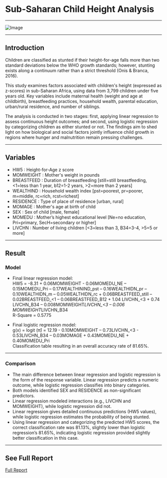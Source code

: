 # Sub-Saharan Child Height Analysis
---

![Image](https://github.com/user-attachments/assets/f60daec5-3030-4d33-adc5-66e06ce706a7)

---

## Introduction

Children are classified as stunted if their height-for-age falls more than two standard deviations below the WHO growth standards; however, stunting exists along a continuum rather than a strict threshold (Onis & Branca, 2016).

This study examines factors associated with children's height (expressed as z-scores) in sub-Saharan Africa, using data from 3,799 children under five years old. Key variables include maternal health (weight and age at childbirth), breastfeeding practices, household wealth, parental education, urban/rural residence, and number of siblings.

The analysis is conducted in two stages: first, applying linear regression to assess continuous height outcomes; and second, using logistic regression by categorizing children as either stunted or not. The findings aim to shed light on how biological and social factors jointly influence child growth in regions where hunger and malnutrition remain pressing challenges.

---

## Variables
- HW5		      : Height-for-Age z score
- MOMWEIGHT	  : Mother's weight in pounds		
- BREASTFEED	: Duration of breastfeeding [still=still breastfeeding, <1=less than 1 year, b12=1-2 years, >2=more than 2 years]
- WEALTHIND	  : Household wealth index [pst=poorest, pr=poorer, m=middle, rc=rich, rcst=richest]	
- RESIDENCE	  : Type of place of residence [urban, rural]	
- MOMAGE		  : Mother's age at birth of child
- SEX		      : Sex of child [male, female]
- MOMEDU		  : Mother’s highest educational level [Ne=no education, Pri=primary, SecH=secondary or higher]
- LIVCHN		  : Number of living children [<3=less than 3, B34=3-4, >5=5 or more]

---

## Result

### Model
- Final linear regression model:<br>
HW5 = -8.31 + 0.06MOMWEIGHT - 0.06MOMEDU_NE – 0.15MOMEDU_Pri – 0.17WEALTHININD_pst – 0.16WEALTHIDN_pr – 0.10WEALTHIDN_m – 0.05WEALTHIDN_rc + 0.06BREASTFEED_still – 0.02BREASTFEED_<1 – 0.06BREASTFEED_B12 + 1.04 LIVCHN_<3 + 0.74 LIVCHN_B34 – 0.008MOMWEIGHT*LIVCHN_<3 – 0.006 MOMWEIGHT*LIVCHN_B34  
R-Square = 0.5775

- Final logistic regression model:<br>
g(x) = logit (π̂) = 12.19 - 0.10MOMWEIGHT – 0.73LIVCHN_<3 - 0.53LIVCHN_B34 – 0.03MOMAGE + 0.43MOMEDU_NE + 0.40MOMEDU_Pri  
Classification table resulting in an overall accuracy rate of 81.65%.

---

### Comparison
- The main difference between linear regression and logistic regression is the form of the response variable. Linear regression predicts a numeric outcome, while logistic regression classifies into binary categories.
- Both models identified SEX and RESIDENCE as non-significant predictors.
- Linear regression modeled interactions (e.g., LIVCHN and MOMWEIGHT), while logistic regression did not.
- Linear regression gives detailed continuous predictions (HW5 values), while logistic regression estimates the probability of being stunted.
- Using linear regression and categorizing the predicted HW5 scores, the correct classification rate was 81.13%, slightly lower than logistic regression’s 81.65%, indicating logistic regression provided slightly better classification in this case.

---

## See Full Report
[Full Report]()
